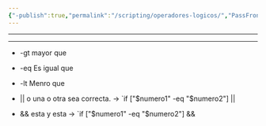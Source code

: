 ```yaml
---
{"-publish":true,"permalink":"/scripting/operadores-logicos/","PassFrontmatter":true}
---
```



---------------------------------------------------------------------

----------------------------------------------------------------------

- -gt mayor que 

- -eq Es igual que

- -lt Menro que

-  || o una o otra sea correcta. -> `if ["$numero1" -eq "$numero2"] || 

- && esta y esta ->  `if ["$numero1" -eq "$numero2"] &&